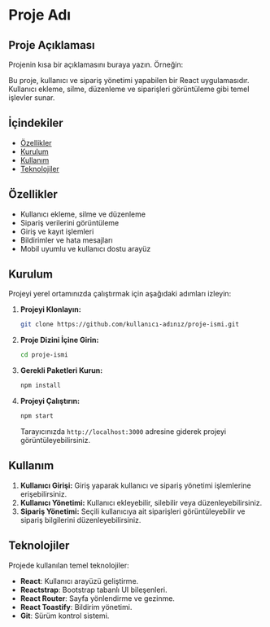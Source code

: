 # Proje Adı

## Proje Açıklaması
Projenin kısa bir açıklamasını buraya yazın. Örneğin:

Bu proje, kullanıcı ve sipariş yönetimi yapabilen bir React uygulamasıdır. Kullanıcı ekleme, silme, düzenleme ve siparişleri görüntüleme gibi temel işlevler sunar.

## İçindekiler

- [Özellikler](#özellikler)
- [Kurulum](#kurulum)
- [Kullanım](#kullanım)
- [Teknolojiler](#teknolojiler)

## Özellikler

- Kullanıcı ekleme, silme ve düzenleme
- Sipariş verilerini görüntüleme
- Giriş ve kayıt işlemleri
- Bildirimler ve hata mesajları
- Mobil uyumlu ve kullanıcı dostu arayüz

## Kurulum

Projeyi yerel ortamınızda çalıştırmak için aşağıdaki adımları izleyin:

1. **Projeyi Klonlayın:**

    ```bash
    git clone https://github.com/kullanıcı-adınız/proje-ismi.git
    ```

2. **Proje Dizini İçine Girin:**

    ```bash
    cd proje-ismi
    ```

3. **Gerekli Paketleri Kurun:**

    ```bash
    npm install
    ```

4. **Projeyi Çalıştırın:**

    ```bash
    npm start
    ```

    Tarayıcınızda `http://localhost:3000` adresine giderek projeyi görüntüleyebilirsiniz.

## Kullanım

1. **Kullanıcı Girişi:** Giriş yaparak kullanıcı ve sipariş yönetimi işlemlerine erişebilirsiniz.
2. **Kullanıcı Yönetimi:** Kullanıcı ekleyebilir, silebilir veya düzenleyebilirsiniz.
3. **Sipariş Yönetimi:** Seçili kullanıcıya ait siparişleri görüntüleyebilir ve sipariş bilgilerini düzenleyebilirsiniz.

## Teknolojiler

Projede kullanılan temel teknolojiler:

- **React**: Kullanıcı arayüzü geliştirme.
- **Reactstrap**: Bootstrap tabanlı UI bileşenleri.
- **React Router**: Sayfa yönlendirme ve gezinme.
- **React Toastify**: Bildirim yönetimi.
- **Git**: Sürüm kontrol sistemi.

